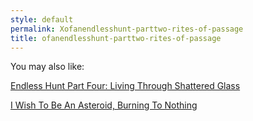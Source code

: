 ```yaml
---
style: default
permalink: Xofanendlesshunt-parttwo-rites-of-passage
title: ofanendlesshunt-parttwo-rites-of-passage
---
```

You may also like:

[Endless Hunt Part Four: Living Through Shattered Glass](http://scp-wiki.net/ofanendlesshunt-partfour-livingthroughshatteredglass)

[I Wish To Be An Asteroid, Burning To Nothing](http://scp-wiki.net/i-wish-to-be-an-asteroid-burning-to-nothing)
